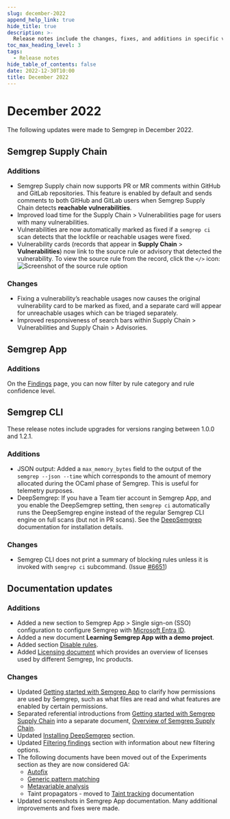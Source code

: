 ```yaml
---
slug: december-2022
append_help_link: true
hide_title: true
description: >-
  Release notes include the changes, fixes, and additions in specific versions of Semgrep.
toc_max_heading_level: 3
tags: 
  - Release notes
hide_table_of_contents: false
date: 2022-12-30T10:00
title: December 2022
---
```


# December 2022

The following updates were made to Semgrep in December 2022.

<!-- truncate -->

## Semgrep Supply Chain

### Additions

- Semgrep Supply chain now supports PR or MR comments within GitHub and GitLab repositories. This feature is enabled by default and sends comments to both GitHub and GitLab users when Semgrep Supply Chain detects **reachable vulnerabilities**.
- Improved load time for the Supply Chain > Vulnerabilities page for users with many vulnerabilities.
- Vulnerabilities are now automatically marked as fixed if a `semgrep ci` scan detects that the lockfile or reachable usages were fixed.
- Vulnerability cards (records that appear in **Supply Chain** > **Vulnerabilities**) now link to the source rule or advisory that detected the vulnerability. To view the source rule from the record, click the `</>` icon:
    ![Screenshot of the source rule option](/img/release-notes-see-source-rule.png)

### Changes

- Fixing a vulnerability’s reachable usages now causes the original vulnerability card to be marked as fixed, and a separate card will appear for unreachable usages which can be triaged separately.
- Improved responsiveness of search bars within Supply Chain > Vulnerabilities and Supply Chain > Advisories.

## Semgrep App

### Additions

On the [Findings](https://semgrep.dev/orgs/-/findings/) page, you can now filter by rule category and rule confidence level.

## Semgrep CLI

These release notes include upgrades for versions ranging between 1.0.0 and 1.2.1.

### Additions

- JSON output: Added a `max_memory_bytes` field to the output of the  `semgrep --json --time` which corresponds to the amount of memory allocated during the OCaml phase of Semgrep. This is useful for telemetry purposes.
- DeepSemgrep: If you have a Team tier account in Semgrep App, and you enable the DeepSemgrep setting, then `semgrep ci` automatically runs the DeepSemgrep engine instead of the regular Semgrep CLI engine on full scans (but not in PR scans). See the [DeepSemgrep](/semgrep-code/semgrep-pro-engine-intro) documentation for installation details.

### Changes

- Semgrep CLI does not print a summary of blocking rules unless it is invoked with `semgrep ci` subcommand. (Issue [#6651](https://github.com/semgrep/semgrep/pull/6651))

## Documentation updates

### Additions

- Added a new section to Semgrep App > Single sign-on (SSO) configuration to configure Semgrep with [Microsoft Entra ID](/kb/semgrep-appsec-platform/saml-microsoft-entra-id).
- Added a new document **Learning Semgrep App with a demo project**.
- Added section [Disable rules](/semgrep-code/policies/#disable-rules).
- Added [Licensing document](/licensing) which provides an overview of licenses used by different Semgrep, Inc products.

### Changes

- Updated [Getting started with Semgrep App](/deployment/core-deployment) to clarify how permissions are used by Semgrep, such as what files are read and what features are enabled by certain permissions.
- Separated referential introductions from [Getting started with Semgrep Supply Chain](/semgrep-supply-chain/getting-started) into a separate document, [Overview of Semgrep Supply Chain](/semgrep-supply-chain/overview).
- Updated [Installing DeepSemgrep](/semgrep-code/semgrep-pro-engine-intro) section.
- Updated [Filtering findings](/semgrep-code/findings/#filter-findings) section with information about new filtering options.
- The following documents have been moved out of the Experiments section as they are now considered GA:
    - [Autofix](/writing-rules/autofix)
    - [Generic pattern matching](/writing-rules/generic-pattern-matching)
    - [Metavariable analysis](/writing-rules/metavariable-analysis)
    - Taint propagators - moved to [Taint tracking](/writing-rules/data-flow/taint-mode/overview#propagators-pro) documentation
- Updated screenshots in Semgrep App documentation. Many additional improvements and fixes were made.
